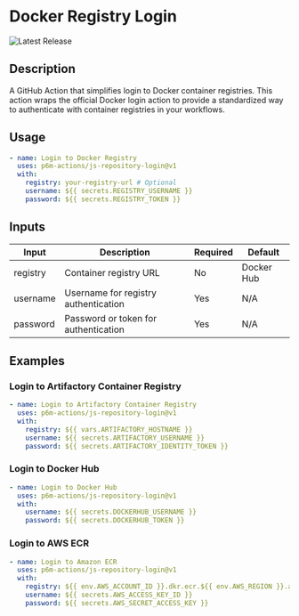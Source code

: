 # Docker Registry Login

![Latest Release](https://img.shields.io/github/v/release/p6m-actions/js-repository-login?style=flat-square&label=Latest%20Release&color=blue)

## Description

A GitHub Action that simplifies login to Docker container registries. This action wraps the official Docker login action to provide a standardized way to authenticate with container registries in your workflows.

## Usage

```yaml
- name: Login to Docker Registry
  uses: p6m-actions/js-repository-login@v1
  with:
    registry: your-registry-url # Optional
    username: ${{ secrets.REGISTRY_USERNAME }}
    password: ${{ secrets.REGISTRY_TOKEN }}
```

## Inputs

| Input    | Description                          | Required | Default    |
| -------- | ------------------------------------ | -------- | ---------- |
| registry | Container registry URL               | No       | Docker Hub |
| username | Username for registry authentication | Yes      | N/A        |
| password | Password or token for authentication | Yes      | N/A        |

## Examples

### Login to Artifactory Container Registry

```yaml
- name: Login to Artifactory Container Registry
  uses: p6m-actions/js-repository-login@v1
  with:
    registry: ${{ vars.ARTIFACTORY_HOSTNAME }}
    username: ${{ secrets.ARTIFACTORY_USERNAME }}
    password: ${{ secrets.ARTIFACTORY_IDENTITY_TOKEN }}
```

### Login to Docker Hub

```yaml
- name: Login to Docker Hub
  uses: p6m-actions/js-repository-login@v1
  with:
    username: ${{ secrets.DOCKERHUB_USERNAME }}
    password: ${{ secrets.DOCKERHUB_TOKEN }}
```

### Login to AWS ECR

```yaml
- name: Login to Amazon ECR
  uses: p6m-actions/js-repository-login@v1
  with:
    registry: ${{ env.AWS_ACCOUNT_ID }}.dkr.ecr.${{ env.AWS_REGION }}.amazonaws.com
    username: ${{ secrets.AWS_ACCESS_KEY_ID }}
    password: ${{ secrets.AWS_SECRET_ACCESS_KEY }}
```

